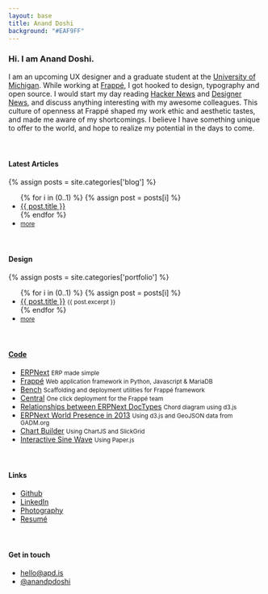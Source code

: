 ```yaml
---
layout: base
title: Anand Doshi
background: "#EAF9FF"
---
```


<h3 class="hi">Hi. I am Anand Doshi.</h3>

I am an upcoming UX designer and a graduate student at the [University of Michigan](https://www.si.umich.edu/academics/msi/human-computer-interaction-hci). While working at [Frappé](https://frappe.io/about), I got hooked to design, typography and open source. I would start my day reading [Hacker News](https://news.ycombinator.com) and [Designer News](https://www.designernews.co/), and discuss anything interesting with my awesome colleagues. This culture of openness at Frappé shaped my work ethic and aesthetic tastes, and made me aware of my shortcomings. I believe I have something unique to offer to the world, and hope to realize my potential in the days to come.

#### Latest Articles

{% assign posts = site.categories['blog'] %}
<ul class="list-unstyled">
	{% for i in (0..1) %}
	{% assign post = posts[i] %}
	<li>
		<a href="{{ post.url }}">{{ post.title }}</a>
	</li>
	{% endfor %}
	<li>
		<small>
			<a href="/blog">more</a>
		</small>
	</li>
</ul>

#### Design

{% assign posts = site.categories['portfolio'] %}
<ul class="list-unstyled">
	{% for i in (0..1) %}
	{% assign post = posts[i] %}
	<li>
		<a href="{{ post.url }}">{{ post.title }}</a>
		<small>{{ post.excerpt }}</small>
	</li>
	{% endfor %}
	<li>
		<small>
			<a href="/portfolio">more</a>
		</small>
	</li>
</ul>


<h4><a href="https://github.com/anandpdoshi" target="_blank">Code</a></h4>

<ul class="list-unstyled">
	<li>
		<a href="https://github.com/frappe/erpnext" target="_blank">ERPNext</a> <small>ERP made simple</small>
	</li>
	<li>
		<a href="https://github.com/frappe/frappe" target="_blank">Frappé</a> <small>Web application framework in Python, Javascript & MariaDB</small>
	</li>
	<li>
		<a href="https://github.com/frappe/bench" target="_blank">Bench</a> <small>Scaffolding and deployment utilities for Frappé framework</small>
	</li>
	<li>
		<a href="https://frappe.io/blog/development/deployment-for-everyone" target="_blank">Central</a>
		<small>One click deployment for the Frappé team</small>
	</li>
	<li>
		<a href="http://bl.ocks.org/anandpdoshi/raw/5124686/" target="_blank">Relationships between ERPNext DocTypes</a>
		<small>Chord diagram using d3.js</small>
	</li>
	<li>
		<a href="http://bl.ocks.org/anandpdoshi/raw/5260254/#/worldmap" target="_blank">ERPNext World Presence in 2013</a>
		<small>Using d3.js and GeoJSON data from GADM.org</small>
	</li>
	<li>
		<a href="https://github.com/anandpdoshi/chart-builder" target="_blank">Chart Builder</a>
		<small>Using ChartJS and SlickGrid</small>
	</li>
	<li>
		<a href="http://bl.ocks.org/anandpdoshi/raw/9f1ad2503f9da99b13090eb6502ace45/" target="_blank">Interactive Sine Wave</a>
		<small>Using Paper.js</small>
	</li>
</ul>

#### Links

<ul class="list-unstyled">
	<li>
		<a href="https://github.com/anandpdoshi" target="_blank">Github</a>
	</li>
	<li>
		<a href="https://in.linkedin.com/in/anandpdoshi" target="_blank">LinkedIn</a>
	</li>
	<li>
		<a href="/photography" target="_blank">Photography</a>
	</li>
	<li>
		<a href="https://dl.dropboxusercontent.com/u/29814148/toughspirit-blog-files/resume.pdf" target="_blank">Resumé</a>
	</li>
</ul>

#### Get in touch

<ul class="list-unstyled">
	<li>
		<a href="mailto:hello@apd.is">hello@apd.is</a>
	</li>
	<li>
		<a href="https://twitter.com/anandpdoshi" target="_blank">@anandpdoshi</a>
	</li>
</ul>

<!-- style and script -->
<style>
.content {
	min-height: 85vh;
}

h4 {
	margin-top: 3.4rem;
}

@media(max-width: 767px) {
	.hi {
		font-size: 1.2rem;
	}
}

</style>

<script>
// var colors = [
// 	{ background: '#fff', color: '#444'},
// 	{ background: '#EAF9FF', color: '#444'},
// 	// { background: '#d9d1ba', color: '#1a3657'},
// 	// { background: '#1a3657', color: '#EAF9FF' },
// 	// { background: '#111', color: '#f9f9f9' },
// ];
// var selected = colors[Math.floor(Math.random() * colors.length)];
// document.body.style.background = selected.background;
// document.body.style.color = selected.color;
// document.body.style.fontWeight = selected.fontWeight || 300;

</script>
